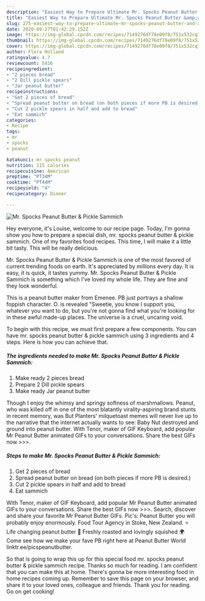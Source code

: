 ```yaml
---
description: "Easiest Way to Prepare Ultimate Mr. Spocks Peanut Butter &amp;amp; Pickle Sammich"
title: "Easiest Way to Prepare Ultimate Mr. Spocks Peanut Butter &amp;amp; Pickle Sammich"
slug: 275-easiest-way-to-prepare-ultimate-mr-spocks-peanut-butter-and-amp-pickle-sammich
date: 2020-09-27T01:42:29.152Z
image: https://img-global.cpcdn.com/recipes/7149276df78e09f8/751x532cq70/mr-spocks-peanut-butter-pickle-sammich-recipe-main-photo.jpg
thumbnail: https://img-global.cpcdn.com/recipes/7149276df78e09f8/751x532cq70/mr-spocks-peanut-butter-pickle-sammich-recipe-main-photo.jpg
cover: https://img-global.cpcdn.com/recipes/7149276df78e09f8/751x532cq70/mr-spocks-peanut-butter-pickle-sammich-recipe-main-photo.jpg
author: Flora Holland
ratingvalue: 4.7
reviewcount: 5416
recipeingredient:
- "2 pieces bread"
- "2 Dill pickle spears"
- "Jar peanut butter"
recipeinstructions:
- "Get 2 pieces of bread"
- "Spread peanut butter on bread (on both pieces if more PB is desired.)"
- "Cut 2 pickle spears in half and add to bread"
- "Eat sammich"
categories:
- Recipe
tags:
- mr
- spocks
- peanut

katakunci: mr spocks peanut 
nutrition: 115 calories
recipecuisine: American
preptime: "PT34M"
cooktime: "PT44M"
recipeyield: "4"
recipecategory: Dinner

---
```



![Mr. Spocks Peanut Butter &amp; Pickle Sammich](https://img-global.cpcdn.com/recipes/7149276df78e09f8/751x532cq70/mr-spocks-peanut-butter-pickle-sammich-recipe-main-photo.jpg)

Hey everyone, it's Louise, welcome to our recipe page. Today, I'm gonna show you how to prepare a special dish, mr. spocks peanut butter &amp; pickle sammich. One of my favorites food recipes. This time, I will make it a little bit tasty. This will be really delicious.

Mr. Spocks Peanut Butter &amp; Pickle Sammich is one of the most favored of current trending foods on earth. It's appreciated by millions every day. It is easy, it is quick, it tastes yummy. Mr. Spocks Peanut Butter &amp; Pickle Sammich is something which I've loved my whole life. They are fine and they look wonderful.

This is a peanut butter maker from Emenee. PB just portrays a shallow foppish character. O. is revealed &#34;Sweetie, you know I support you, whatever you want to do, but you&#39;re not gonna find what you&#39;re looking for in these awful made-up places. The universe is a cruel, uncaring void.


To begin with this recipe, we must first prepare a few components. You can have mr. spocks peanut butter &amp; pickle sammich using 3 ingredients and 4 steps. Here is how you can achieve that.

<!--inarticleads1-->

##### The ingredients needed to make Mr. Spocks Peanut Butter &amp; Pickle Sammich:

1. Make ready 2 pieces bread
1. Prepare 2 Dill pickle spears
1. Make ready Jar peanut butter


Though I enjoy the whimsy and springy softness of marshmallows. Peanut, who was killed off in one of the most blatantly virality-aspiring brand stunts in recent memory, was But Planters&#39; milquetoast memes will never live up to the narrative that the internet actually wants to see: Baby Nut destroyed and ground into peanut butter. With Tenor, maker of GIF Keyboard, add popular Mr Peanut Butter animated GIFs to your conversations. Share the best GIFs now &gt;&gt;&gt;. 

<!--inarticleads2-->

##### Steps to make Mr. Spocks Peanut Butter &amp; Pickle Sammich:

1. Get 2 pieces of bread
1. Spread peanut butter on bread (on both pieces if more PB is desired.)
1. Cut 2 pickle spears in half and add to bread
1. Eat sammich


With Tenor, maker of GIF Keyboard, add popular Mr Peanut Butter animated GIFs to your conversations. Share the best GIFs now &gt;&gt;&gt;. Search, discover and share your favorite Mr Peanut Butter GIFs. Pic&#39;s: Peanut Butter you will probably enjoy enormously. Food Tour Agency in Stoke, New Zealand. ⭐️ Life changing peanut butter 🥜 Freshly roasted and lovingly squished 🌍 Come see how we make your fave PB right here at Peanut Butter World linktr.ee/picspeanutbutter. 

So that is going to wrap this up for this special food mr. spocks peanut butter &amp; pickle sammich recipe. Thanks so much for reading. I am confident that you can make this at home. There's gonna be more interesting food in home recipes coming up. Remember to save this page on your browser, and share it to your loved ones, colleague and friends. Thank you for reading. Go on get cooking!
